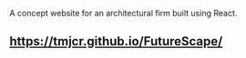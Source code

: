 A concept website for an architectural firm built using React.

## https://tmjcr.github.io/FutureScape/
